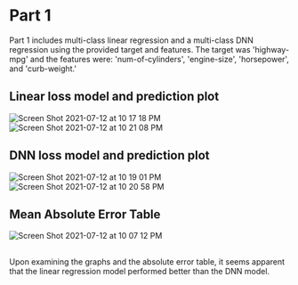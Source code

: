 # Part 1
Part 1 includes multi-class linear regression and a multi-class DNN regression using the provided target and features. The target was 'highway-mpg' and the features were: 'num-of-cylinders', 'engine-size', 'horsepower', and 'curb-weight.'

## Linear loss model and prediction plot
![Screen Shot 2021-07-12 at 10 17 18 PM](https://user-images.githubusercontent.com/60228369/125385889-5b6eee80-e369-11eb-94ec-65e41c148e3b.png)
![Screen Shot 2021-07-12 at 10 21 08 PM](https://user-images.githubusercontent.com/60228369/125385887-5b6eee80-e369-11eb-92ad-79b92b804859.png)
## DNN loss model and prediction plot
![Screen Shot 2021-07-12 at 10 19 01 PM](https://user-images.githubusercontent.com/60228369/125385893-6033a280-e369-11eb-97eb-165145ceec8f.png)
![Screen Shot 2021-07-12 at 10 20 58 PM](https://user-images.githubusercontent.com/60228369/125385894-6033a280-e369-11eb-8953-4e27ccbe4b51.png)
## Mean Absolute Error Table
![Screen Shot 2021-07-12 at 10 07 12 PM](https://user-images.githubusercontent.com/60228369/125385896-60cc3900-e369-11eb-9511-0bf5f17fe79f.png)
## 
Upon examining the graphs and the absolute error table, it seems apparent that the linear regression model performed better than the DNN model.
